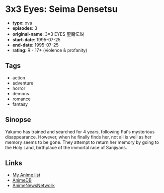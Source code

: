 # 3x3 Eyes: Seima Densetsu

-   **type**: ova
-   **episodes**: 3
-   **original-name**: 3×3 EYES 聖魔伝説
-   **start-date**: 1995-07-25
-   **end-date**: 1995-07-25
-   **rating**: R - 17+ (violence & profanity)

## Tags

-   action
-   adventure
-   horror
-   demons
-   romance
-   fantasy

## Sinopse

Yakumo has trained and searched for 4 years, following Pai's mysterious disappearance. However, when he finally finds her, not all is well as her memory seems to be gone. They attempt to return her memory by going to the Holy Land, birthplace of the immortal race of Sanjiyans.

## Links

-   [My Anime list](https://myanimelist.net/anime/1225/3x3_Eyes__Seima_Densetsu)
-   [AnimeDB](http://anidb.info/perl-bin/animedb.pl?show=anime&aid=3)
-   [AnimeNewsNetwork](http://www.animenewsnetwork.com/encyclopedia/anime.php?id=792)
